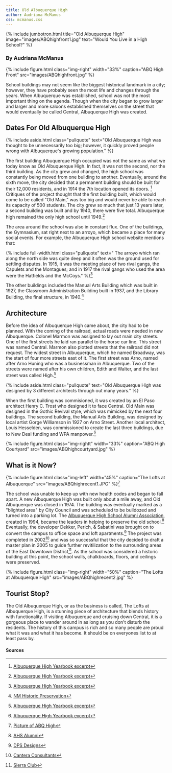 ```yaml
---
title: Old Albuquerque High
author: Audriana McManus
css: mcmanus.css
---
```


{% include jumbotron.html
title="Old Albuquerque High"
image="images/ABQhighfront1.jpg"
text="Would You Live in a High School?"
%} 

### By Audriana McManus  

{% include figure.html
  class="img-right"
  width="33%"
  caption="ABQ High Front"
  src="images/ABQhighfront.jpg"
%}

School buildings may not seem like the biggest historical landmark in a city; however, they have probably seen the most life and changes through the years. When Albuquerque was established, school was not the most important thing on the agenda. Though when the city began to grow larger and larger and more saloons established themselves on the street that would eventually be called Central, Albuquerque High was created.

## Dates For Old Albuquerque High

{% include aside.html
  class="pullquote"
  text="Old Albuquerque High was thought to be unnecessarily too big; however, it quickly proved people wrong with Albuquerque's growing population."
  %}

The first building Albuquerque High occupied was not the same as what we today know as Old Albuquerque High. In fact, it was not the second, nor the third building. As the city grew and changed, the high school was constantly being moved from one building to another. Eventually, around the sixth move, the city decided that a permanent building should be built for their 12,000 residents, and in 1914 the 7th location opened its doors. [^batman] Critiques of the project thought that the first building built, which would come to be called "Old Main," was too big and would never be able to reach its capacity of 500 students. The city grew so much that just 13 years later, a second building was built and by 1940, there were five total. Albuquerque high remained the only high school until 1949.[^batman]

The area around the school was also in constant flux. One of the buildings, the Gymnasium, sat right next to an arroyo, which became a place for many social events. For example, the Albuquerque High school website mentions that:

{% include full-width.html
  class="pullquote"
  text=" The arroyo which ran along the north side was quite deep and it often was the ground used for settling disputes. In 1915, it was the meeting place of two rival gangs, the Capulets and the Montagues; and in 1917 the rival gangs who used the area were the Hatfields and the McCoys."
%}[^batman]

The other buildings included the Manual Arts Building which was built in 1927, the Classroom Administration Building built in 1937, and the Library Building, the final structure, in 1940.[^catwoman]


## Architecture

Before the idea of Albuquerque High came about, the city had to be planned. With the coming of the railroad, actual roads were needed in new Albuquerque. Colonel Marmon was assigned to lay out main city streets. One of the first streets he laid ran parallel to the horse car line. This street was named Central. Marmon also plotted streets that the railroad did not request. The widest street in Albuquerque, which he named Broadway, was the start of four more streets east of it. The first street was Arno, named after Arno Huning who was a businessman in Albuquerque. Two of the streets were named after his own children, Edith and Walter, and the last street was called High.[^batman]

{% include aside.html
  class="pullquote"
  text="Old Albuquerque High was designed by 3 different architects through out many years."
  %}

When the first building was commisioned, it was created by an El Paso architect Henry C. Trost who designed it to face Central. Old Main was designed in the Gothic Revival style, which was mimicked by the next four buildings. The second building, the Manual Arts Building, was designed by local artist Gorge Williamson in 1927 on Arno Street. Another local architect, Louis Hesselden, was commissioned to create the last three buildings, due to New Deal funding and WPA manpower.[^batman]

{% include figure.html
class="img-rightt"
width="33%"
caption="ABQ High Courtyard"
src="images/ABQhighcourtyard.jpg"
%}






## What is it Now?

{% include figure.html
class="img-left"
width="45%"
caption="The Lofts at Albuquerque"
src="images/ABQhighrecent1.JPG"
%}[^robin]

The school was unable to keep up with new health codes and began to fall apart. A new Albuquerque High was built only about a mile away, and Old Albuquerque was closed in 1974. The building was eventually marked as a "blighted area" by City Council and was scheduled to be bulldozed and turned into a parking lot. The [Albuquerque High School Alumni Association](http://www.ahsalumniassoc.com/index.html), created in 1994, became the leaders in helping to preserve the old school.[^batgirl] Eventually, the developer Dekker, Perich, & Sabatini was brought on to convert the campus to office space and loft apartments.[^redhood] The project was completed in 2002[^joker] and was so successful that the city decided to draft a master plan in 2005 to guide further revitilization to the surrounding areas of the East Downtown District[^poisonivy]. As the school was considered a historic building at this point, the school walls, chalkboards, floors, and ceilings were preserved.  

{% include figure.html
class="img-right"
width="50%"
caption="The Lofts at Albuquerque High"
src="images/ABQhighrecent2.jpg"
%}

## Tourist Stop?

The Old Albuquerque High, or as the business is called, The Lofts at Albuquerque High, is a stunning piece of architecture that blends history with functionality. If visiting Albuquerque and cruising down Central, it is a gorgeous place to wander around in as long as you don't disturb the residents. The history of this campus is rich and so many people are proud what it was and what it has become. It should be on everyones list to at least pass by.

#### Sources

[^catwoman]:[NM Historic Preservation](http://www.nmhistoricpreservation.org/assets/files/historic-contexts-and-reports/NM_Bernalillo-County_Historic-and-Architectural-Resources-of-Central-Albuquerque_1880-1970_MPDF.pdf)

[^poisonivy]:[Sierra Club](http://vault.sierraclub.org/sprawl/report05/buildingbetter.pdf)

[^robin]:[Picture of ABQ High](https://upload.wikimedia.org/wikipedia/commons/0/00/Old_Albuquerque_High_School_on_Central.JPG)

[^redhood]:[DPS Designs](https://www.dpsdesign.org/what-we-create/old-albuquerque-high-lofts)

[^batman]:[Albuquerque High Yearbook excerpt](https://ahs-aps-nm.schoolloop.com/history)

[^batgirl]:[AHS Alumni](http://www.ahsalumniassoc.com/History.html)

[^joker]:[Cantera Consultants](http://www.canteraconsultants.com/casestudies/index_AHSApartments.htm)
